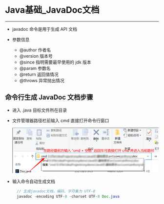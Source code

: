 # Java基础_JavaDoc文档

---

* javadoc 命令是用于生成 API 文档



* 参数信息
  * @author 作者名
  * @version 版本号
  * @since 指明需要最早使用的 jdk 版本
  * @param 参数名
  * @return 返回值情况
  * @throws 异常抛出情况

## 命令行生成 JavaDoc 文档步骤

* 进入 .java 目标文件所在目录

* 文件管理器路径栏前输入 cmd 直接打开命令行窗口

  ![](Java基础06_JavaDoc文档_01.png)

* 输入命令自动生成文档

  ~~~java
  	// 生成javadoc文档，编码、字符集为 UTF-8
  	javadoc -encoding UTF-8 -charset UTF-8 Doc.java
  ~~~

  

  
